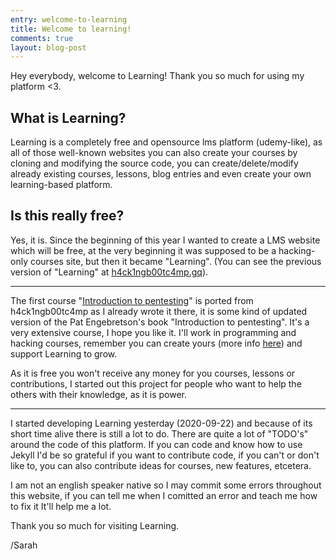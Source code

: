 ```yaml
---
entry: welcome-to-learning
title: Welcome to learning!
comments: true
layout: blog-post
---
```


Hey everybody, welcome to Learning! Thank you so much for using my platform <3.

## What is Learning?

Learning is a completely free and opensource lms platform (udemy-like), as all
of those well-known websites you can also create your courses by cloning and
modifying the source code, you can create/delete/modify already existing
courses, lessons, blog entries and even create your own learning-based platform.

## Is this really free?

Yes, it is. Since the beginning of this year I wanted to create a LMS website
which will be free, at the very beginning it was supposed to be a hacking-only
courses site, but then it became "Learning". (You can see the previous version
of "Learning" at [h4ck1ngb00tc4mp.gq](https://h4ck1ngb00tc4mp.gq)).

<hr>

The first course "[Introduction to pentesting](/Intro-to-pentesting/)" is ported
from h4ck1ngb00tc4mp as I already wrote it there, it is some kind of updated
version of the Pat Engebretson's book "Introduction to pentesting". It's a very
extensive course, I hope you like it. I'll work in programming and hacking
courses, remember you can create yours (more info [here](/contributing)) and
support Learning to grow.

As it is free you won't receive any money for you courses, lessons or
contributions, I started out this project for people who want to help the others
with their knowledge, as it is power.

<hr>

I started developing Learning yesterday (2020-09-22) and because of its short
time alive there is still a lot to do. There are quite a lot of "TODO's" around
the code of this platform. If you can code and know how to use Jekyll I'd be so
grateful if you want to contribute code, if you can't or don't like to, you can
also contribute ideas for courses, new features, etcetera.

I am not an english speaker native so I may commit some errors throughout this
website, if you can tell me when I comitted an error and teach me how to fix it
It'll help me a lot.

Thank you so much for visiting Learning.

/Sarah
